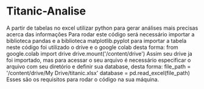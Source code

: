 # Titanic-Analise
A partir de tabelas no excel utilizar python para gerar análises mais precisas acerca das informações Para rodar este código será necessário importar a biblioteca pandas e a biblioteca matplotlib.pyplot para importar a tabela neste código foi utilizado o drive e o google colab desta forma: from google.colab import drive drive.mount('/content/drive') Assim seu drive ja foi importado, mas para acessar o seu arquivo é necessário especificar o arquivo com seu diretório e definir sua database, desta forma: file_path = '/content/drive/My Drive/titanic.xlsx' database = pd.read_excel(file_path) Esses são os requisitos para rodar o código na sua máquina.
